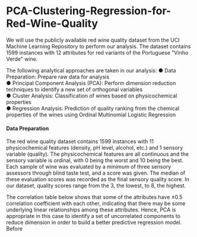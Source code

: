# PCA-Clustering-Regression-for-Red-Wine-Quality

We will use the publicly available red wine quality dataset from the UCI Machine Learning Repository to perform our analysis. The dataset contains 1599 instances with 12 attributes for red variants of the Portuguese "Vinho Verde" wine.  

The following analytical approaches are taken in our analysis:
● Data Preparation: Prepare raw data for analysis  
● Principal Component Analysis (PCA): Perform dimension reduction techniques to identify a new set of orthogonal variables  
● Cluster Analysis: Classification of wines based on physicochemical properties  
● Regression Analysis: Prediction of quality ranking from the chemical properties of the wines using Ordinal Multinomial Logistic Regression  

#### Data Preparation
The red wine quality dataset contains 1599 instances with 11 physicochemical features (density, pH level, alcohol, etc.) and 1 sensory variable (quality). The physicochemical features are all continuous and the sensory variable is ordinal, with 0 being the worst and 10 being the best. Each sample of wine was evaluated by a minimum of three sensory assessors through blind taste test, and a score was given. The median of these evaluation scores was recorded as the final sensory quality score. In our dataset, quality scores range from the 3, the lowest, to 8, the highest.  

The correlation table below shows that some of the attributes have ±0.5 correlation coefficient with each other, indicating that there may be some underlying linear relationships among these attributes. Hence, PCA is appropriate in this case to identify a set of uncorrelated components to reduce dimension in order to build a better predictive regression
model.
Before
